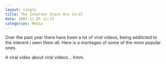 ```yaml
---
layout: single
title: The Internet Stars Are Viral
date: 2007-11-05 11:13
categories: Media
---
```

Over the past year there have been a lot of viral videos, being addticted to the interent i seen them all.
Here is a montages of some of the more popular ones.

A viral video about viral videos... hmm.

<object width="425" height="355"><param name="movie" value="http://www.youtube.com/v/mi_XEAA9X6c&rel=1"></param><param name="wmode" value="transparent"></param><embed src="http://www.youtube.com/v/mi_XEAA9X6c&rel=1" type="application/x-shockwave-flash" wmode="transparent" width="425" height="355"></embed></object>
